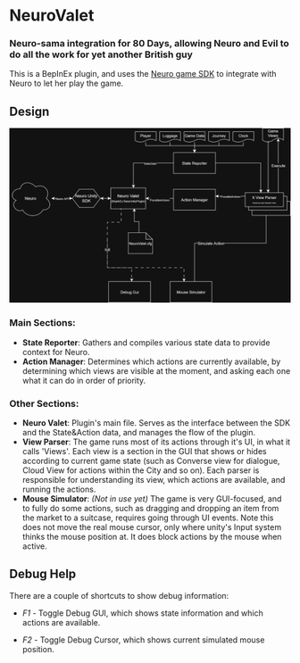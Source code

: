 # NeuroValet
### Neuro-sama integration for 80 Days, allowing Neuro and Evil to do all the work for yet another British guy

This is a BepInEx plugin, and uses the [Neuro game SDK](https://github.com/VedalAI/neuro-game-sdk/tree/main) to integrate with Neuro to let her play the game.

## Design 
![Diagram](DesignDiagram.png)


### Main Sections:
* **State Reporter**: Gathers and compiles various state data to provide context for Neuro.
* **Action Manager**: Determines which actions are currently available, by determining which views are visible at the moment, and asking each one what it can do in order of priority.

### Other Sections:
* **Neuro Valet**: Plugin's main file. Serves as the interface between the SDK and the State&Action data, and manages the flow of the plugin.
* **View Parser**: 
The game runs most of its actions through it's UI, in what it calls 'Views'. Each view is a section in the GUI that shows or hides according to current game state (such as Converse view for dialogue, Cloud View for actions within the City and so on). Each parser is responsible for understanding its view, which actions are available, and running the actions.
* **Mouse Simulator**: *(Not in use yet)* 
The game is very GUI-focused, and to fully do some actions, such as dragging and dropping an item from the market to a suitcase, requires going through UI events.
Note this does not move the real mouse cursor, only where unity's Input system thinks the mouse position at. It does block actions by the mouse when active.


## Debug Help
There are a couple of shortcuts to show debug information:

* *F1* - Toggle Debug GUI, which shows state information and which actions are available.

* *F2* - Toggle Debug Cursor, which shows current simulated mouse position.
